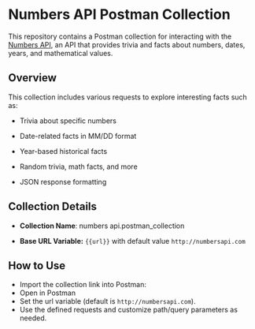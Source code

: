 # Numbers API Postman Collection
This repository contains a Postman collection for interacting with the [Numbers API](http://numbersapi.com/#42), an API that provides trivia and facts about numbers, dates, years, and mathematical values.

## Overview
This collection includes various requests to explore interesting facts such as:

- Trivia about specific numbers

- Date-related facts in MM/DD format

- Year-based historical facts

- Random trivia, math facts, and more

- JSON response formatting

## Collection Details
- **Collection Name**: numbers api.postman_collection

- **Base URL Variable:** `{{url}}` with default value `http://numbersapi.com`

## How to Use
- Import the collection link into Postman:
- Open in Postman
- Set the url variable (default is `http://numbersapi.com`).
- Use the defined requests and customize path/query parameters as needed.



